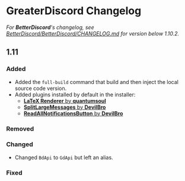 # GreaterDiscord Changelog

*For **BetterDiscord**'s changelog, see [BetterDiscord/BetterDiscord/CHANGELOG.md](https://github.com/BetterDiscord/BetterDiscord/blob/main/CHANGELOG.md) for version below 1.10.2.*

## 1.11

### Added

- Added the `full-build` command that build and then inject the local source code version.
- Added plugins installed by default in the installer:
    - [**LaTeX Renderer** by **quantumsoul**](https://betterdiscord.app/plugin/LaTeX%20Renderer)
    - [**SplitLargeMessages** by **DevilBro**](https://betterdiscord.app/plugin/SplitLargeMessages)
    - [**ReadAllNotificationsButton** by **DevilBro**](https://betterdiscord.app/plugin/ReadAllNotificationsButton)

### Removed

### Changed

- Changed `BdApi` to `GdApi` but left an alias.

### Fixed